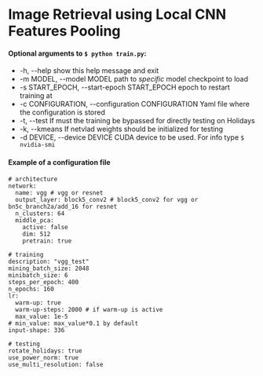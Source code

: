 # Image Retrieval using Local CNN Features Pooling

#### Optional arguments to `$ python train.py`:
*  -h, --help            show this help message and exit
*  -m MODEL, --model MODEL
                        path to *specific* model checkpoint to load
*  -s START_EPOCH, --start-epoch START_EPOCH
                        epoch to restart training at
*  -c CONFIGURATION, --configuration CONFIGURATION
                        Yaml file where the configuration is stored
*  -t, --test            If must the training be bypassed for directly testing on Holidays
*  -k, --kmeans          If netvlad weights should be initialized for testing
*  -d DEVICE, --device DEVICE
                        CUDA device to be used. For info type `$ nvidia-smi`

#### Example of a configuration file 
```
# architecture
network:
  name: vgg # vgg or resnet
  output_layer: block5_conv2 # block5_conv2 for vgg or bn5c_branch2a/add_16 for resnet
  n_clusters: 64
  middle_pca:
    active: false
    dim: 512
    pretrain: true

# training
description: "vgg_test"
mining_batch_size: 2048
minibatch_size: 6
steps_per_epoch: 400
n_epochs: 160
lr:
  warm-up: true
  warm-up-steps: 2000 # if warm-up is active
  max_value: 1e-5
# min_value: max_value*0.1 by default
input-shape: 336

# testing
rotate_holidays: true
use_power_norm: true
use_multi_resolution: false
```

